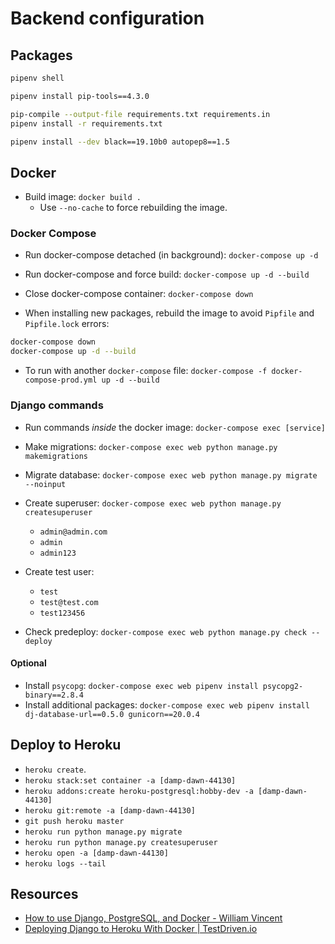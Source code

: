 # Backend configuration

## Packages

```bash
pipenv shell

pipenv install pip-tools==4.3.0

pip-compile --output-file requirements.txt requirements.in
pipenv install -r requirements.txt

pipenv install --dev black==19.10b0 autopep8==1.5
```

## Docker

* Build image: `docker build .`
  * Use `--no-cache` to force rebuilding the image.

### Docker Compose

* Run docker-compose detached (in background): `docker-compose up -d`
* Run docker-compose and force build: `docker-compose up -d --build`
* Close docker-compose container: `docker-compose down`

* When installing new packages, rebuild the image to avoid `Pipfile` and `Pipfile.lock` errors:

```bash
docker-compose down
docker-compose up -d --build
```

* To run with another `docker-compose` file: `docker-compose -f docker-compose-prod.yml up -d --build`

### Django commands

* Run commands *inside* the docker image: `docker-compose exec [service]`

* Make migrations: `docker-compose exec web python manage.py makemigrations`
* Migrate database: `docker-compose exec web python manage.py migrate --noinput`
* Create superuser: `docker-compose exec web python manage.py createsuperuser`
  * `admin@admin.com`
  * `admin`
  * `admin123`
* Create test user:
  * `test`
  * `test@test.com`
  * `test123456`
* Check predeploy: `docker-compose exec web python manage.py check --deploy`

#### Optional

* Install `psycopg`: `docker-compose exec web pipenv install psycopg2-binary==2.8.4`
* Install additional packages: `docker-compose exec web pipenv install dj-database-url==0.5.0 gunicorn==20.0.4`

## Deploy to Heroku

* `heroku create`.
* `heroku stack:set container -a [damp-dawn-44130]`
* `heroku addons:create heroku-postgresql:hobby-dev -a [damp-dawn-44130]`
* `heroku git:remote -a [damp-dawn-44130]`
* `git push heroku master`
* `heroku run python manage.py migrate`
* `heroku run python manage.py createsuperuser`
* `heroku open -a [damp-dawn-44130]`
* `heroku logs --tail`

## Resources

* [How to use Django, PostgreSQL, and Docker - William Vincent](https://wsvincent.com/django-docker-postgresql/)
* [Deploying Django to Heroku With Docker | TestDriven.io](https://testdriven.io/blog/deploying-django-to-heroku-with-docker/)
